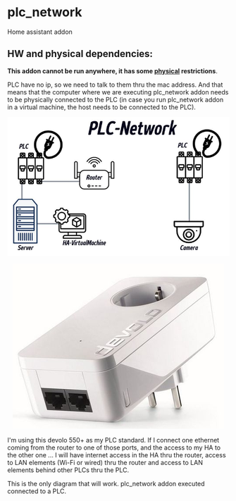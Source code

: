 # plc_network

Home assistant addon 

## HW and physical dependencies:

**This addon cannot be run anywhere, it has some <ins>physical</ins> restrictions**. 

PLC have no ip, so we need to talk to them thru the mac address. And that means that the computer where we are executing plc_network addon needs to be physically connected to the PLC (in case you run plc_network addon in a virtual machine, the host needs to be connected to the PLC).

<p align="center">
  <img src="https://github.com/urri34/MyPLCNetwork/blob/main/Diagram.jpg" />
</p>

<p align="center">
  <img src="https://github.com/urri34/MyPLCNetwork/blob/main/Devolo.jpg" />
</p>

I'm using this devolo 550+ as my PLC standard. If I connect one ethernet coming from the router to one of those ports, and the access to my HA to the other one ... I will have internet access in the HA thru the router, access to LAN elements (Wi-Fi or wired) thru the router and access to LAN elements behind other PLCs thru the PLC.

This is the only diagram that will work. plc_network addon executed connected to a PLC.
